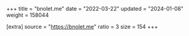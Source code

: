 +++
title = "bnolet.me"
date = "2022-03-22"
updated = "2024-01-08"
weight = 158044

[extra]
source = "https://bnolet.me"
ratio = 3
size = 154
+++
